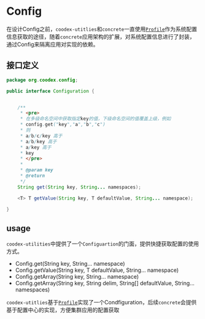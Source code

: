 # Config

在设计Config之前，`coodex-utitlies`和`concrete`一直使用[`Profile`](profile.md)作为系统配置信息获取的途径，随着`concrete`应用架构的扩展，对系统配置信息进行了封装，通过Config来隔离应用对实现的依赖。

## 接口定义

```java
package org.coodex.config;

public interface Configuration {


    /**
     * <pre>
     * 在多级命名空间中获取指定key的值，下级命名空间的值覆盖上级，例如
     * config.get("key","a","b","c")
     * 则
     * a/b/c/key 高于
     * a/b/key 高于
     * a/key 高于
     * key
     * </pre>
     *
     * @param key
     * @return
     */
    String get(String key, String... namespaces);

    <T> T getValue(String key, T defaultValue, String... namespace);

}
```

## usage

`coodex-utilities`中提供了一个`Configuartion`的门面，提供快捷获取配置的使用方式。

- Config.get(String key, String... namespace)
- Config.getValue(String key, T defaultValue, String... namespace)
- Config.getArray(String key, String... namespace)
- Config.getArray(String key, String delim, String[] defaultValue, String... namespaces)

`coodex-utitlies`基于[`Profile`](profile.md)实现了一个Condfiguration，后续`concrete`会提供基于配置中心的实现，方便集群应用的配置获取
